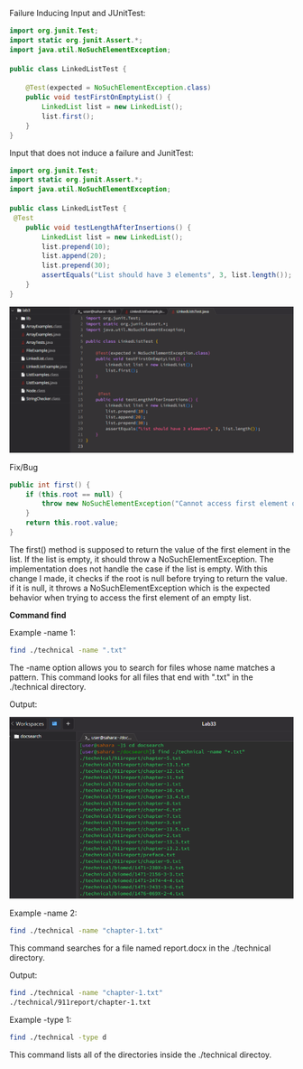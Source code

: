Failure Inducing Input and JUnitTest:

```java
import org.junit.Test;
import static org.junit.Assert.*;
import java.util.NoSuchElementException;

public class LinkedListTest {

    @Test(expected = NoSuchElementException.class)
    public void testFirstOnEmptyList() {
        LinkedList list = new LinkedList();
        list.first(); 
    }
}
```

Input that does not induce a failure and JunitTest:

```java
import org.junit.Test;
import static org.junit.Assert.*;
import java.util.NoSuchElementException;

public class LinkedListTest {
 @Test
    public void testLengthAfterInsertions() {
        LinkedList list = new LinkedList();
        list.prepend(10);
        list.append(20);  
        list.prepend(30); 
        assertEquals("List should have 3 elements", 3, list.length());
    }
}
```
![Code](lab3ss/code1.PNG)

Fix/Bug
```java
public int first() {
    if (this.root == null) {
        throw new NoSuchElementException("Cannot access first element on an empty list.");
    }
    return this.root.value;
}
```
The first() method is supposed to return the value of the first element in the list. If the list is empty, it should throw a NoSuchElementException. The implementation does not handle the case if the list is empty. With this change I made, it checks if the root is null before trying to return the value. if it is null, it throws a NoSuchElementException which is the expected behavior when trying to access the first element of an empty list.

**Command find**

Example -name 1:
```bash
find ./technical -name ".txt"
```
The -name option allows you to search for files whose name matches a pattern. This command looks for all files that end with ".txt" in the ./technical directory.

Output:

![-name](lab3ss/-nameexample.PNG)

Example -name 2:

```bash
find ./technical -name "chapter-1.txt"
```
This command searches for a file named report.docx in the ./technical directory. 

Output:
```bash
find ./technical -name "chapter-1.txt"
./technical/911report/chapter-1.txt
```

Example -type 1:
```bash
find ./technical -type d
```
This command lists all of the directories inside the ./technical directoy. 
